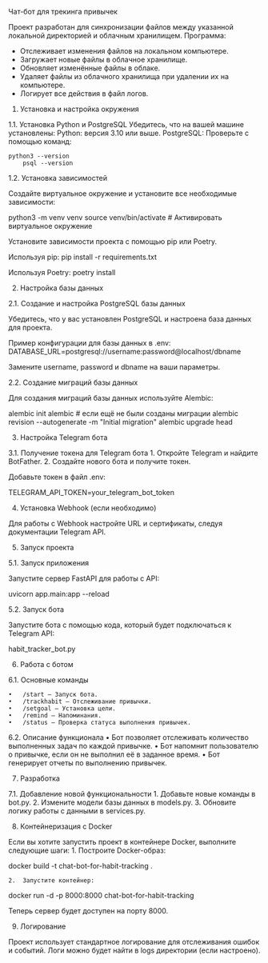 Чат-бот для трекинга привычек

Проект разработан для синхронизации файлов между указанной локальной директорией и облачным хранилищем. Программа:
- Отслеживает изменения файлов на локальном компьютере.
- Загружает новые файлы в облачное хранилище.
- Обновляет изменённые файлы в облаке.
- Удаляет файлы из облачного хранилища при удалении их на компьютере.
- Логирует все действия в файл логов.


1. Установка и настройка окружения

1.1. Установка Python и PostgreSQL
Убедитесь, что на вашей машине установлены:
Python: версия 3.10 или выше.
PostgreSQL: Проверьте с помощью команд:

    python3 --version
		psql --version


1.2. Установка зависимостей

Создайте виртуальное окружение и установите все необходимые зависимости:

python3 -m venv venv
source venv/bin/activate  # Активировать виртуальное окружение

Установите зависимости проекта с помощью pip или Poetry.

Используя pip:
pip install -r requirements.txt

Используя Poetry:
poetry install


2. Настройка базы данных

2.1. Создание и настройка PostgreSQL базы данных

Убедитесь, что у вас установлен PostgreSQL и настроена база данных для проекта.

Пример конфигурации для базы данных в .env:
DATABASE_URL=postgresql://username:password@localhost/dbname

Замените username, password и dbname на ваши параметры.


2.2. Создание миграций базы данных

Для создания миграций базы данных используйте Alembic:

alembic init alembic  # если ещё не были созданы миграции
alembic revision --autogenerate -m "Initial migration"
alembic upgrade head


3. Настройка Telegram бота

3.1. Получение токена для Telegram бота
	1.	Откройте Telegram и найдите BotFather.
	2.	Создайте нового бота и получите токен.

Добавьте токен в файл .env:

TELEGRAM_API_TOKEN=your_telegram_bot_token


4. Установка Webhook (если необходимо)

Для работы с Webhook настройте URL и сертификаты, следуя документации Telegram API.


5. Запуск проекта

5.1. Запуск приложения

Запустите сервер FastAPI для работы с API:

uvicorn app.main:app --reload


5.2. Запуск бота

Запустите бота с помощью кода, который будет подключаться к Telegram API:

habit_tracker_bot.py


6. Работа с ботом

6.1. Основные команды

	•	/start — Запуск бота.
	•	/trackhabit — Отслеживание привычки.
	•	/setgoal — Установка цели.
	•	/remind — Напоминания.
	•	/status — Проверка статуса выполнения привычек.


6.2. Описание функционала
	•	Бот позволяет отслеживать количество выполненных задач по каждой привычке.
	•	Бот напомнит пользователю о привычке, если он не выполнил её в заданное время.
	•	Бот генерирует отчеты по выполнению привычек.


7. Разработка

7.1. Добавление новой функциональности
	1.	Добавьте новые команды в bot.py.
	2.	Измените модели базы данных в models.py.
	3.	Обновите логику работы с данными в services.py.


8. Контейнеризация с Docker

Если вы хотите запустить проект в контейнере Docker, выполните следующие шаги:
	1.	Построите Docker-образ:

docker build -t chat-bot-for-habit-tracking .

	2.	Запустите контейнер:

docker run -d -p 8000:8000 chat-bot-for-habit-tracking

Теперь сервер будет доступен на порту 8000.


9. Логирование

Проект использует стандартное логирование для отслеживания ошибок и событий. Логи можно будет найти в logs директории (если настроено).
